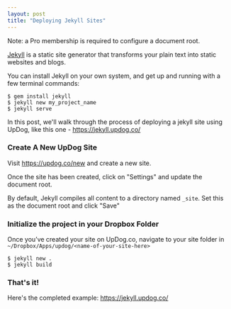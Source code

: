 ```yaml
---
layout: post
title: "Deploying Jekyll Sites"
---
```


<div class='notice' style='margin-top:10px;'>
  Note: a Pro membership is required to configure a document root.
</div>

[Jekyll](https://jekyllrb.com/) is a static site generator that transforms
your plain text into static websites and blogs.

You can install Jekyll on your own system, and get up and running with a few
terminal commands:

```
$ gem install jekyll
$ jekyll new my_project_name
$ jekyll serve
```

In this post, we'll walk through the process of deploying a jekyll site using
UpDog, like this one - <https://jekyll.updog.co/>

### Create A New UpDog Site

Visit <https://updog.co/new> and create a new site.

Once the site has been created, click on "Settings" and update the document root.

By default, Jekyll compiles all content to a directory named `_site`. Set this
as the document root and click "Save"

### Initialize the project in your Dropbox Folder

Once you’ve created your site on UpDog.co, navigate to your site folder in `~/Dropbox/Apps/updog/<name-of-your-site-here>`

```
$ jekyll new .
$ jekyll build
```

### That's it!

Here's the completed example: <https://jekyll.updog.co/>

